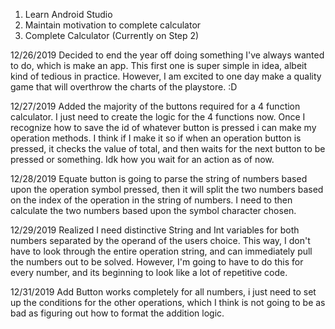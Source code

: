 1. Learn Android Studio
2. Maintain motivation to complete calculator
3. Complete Calculator
(Currently on Step 2)

12/26/2019
Decided to end the year off doing something I've always wanted to do, which is make an app. 
This first one is super simple in idea, albeit kind of tedious in practice.
However, I am excited to one day make a quality game that will overthrow the charts of the playstore. :D


12/27/2019
Added the majority of the buttons required for a 4 function calculator. I just need to create the logic for the 4 functions now. 
Once I recognize how to save the id of whatever button is pressed i can make my operation methods. I think if I make it so if when an operation button is pressed, it checks the value of total, and then waits for the next button to be pressed or something. Idk how you wait for an action as of now. 

12/28/2019
Equate button is going to parse the string of numbers based upon the operation symbol pressed, then it will split the two numbers based on the index of the operation in the string of numbers. I need to then calculate the two numbers based upon the symbol character chosen.

12/29/2019
Realized I need distinctive String and Int variables for both numbers separated by the operand of the users choice. This way, I don't have to look through the entire operation string, and can immediately pull the numbers out to be solved. However, I'm going to have to do this for every number, and its beginning to look like a lot of repetitive code.

12/31/2019
Add Button works completely for all numbers, i just need to set up the conditions for the other operations, which I think is not going to be as bad as figuring out how to format
the addition logic. 